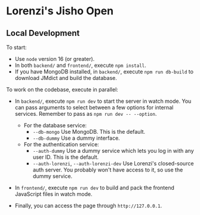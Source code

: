 # Lorenzi's Jisho Open

## Local Development

To start:
* Use `node` version 16 (or greater).
* In both `backend/` and `frontend/`, execute `npm install`.
* If you have MongoDB installed, in `backend/`, execute `npm run db-build` to download JMdict and build the database.

To work on the codebase, execute in parallel:
* In `backend/`, execute `npm run dev` to start the server in watch mode. You can pass arguments to select between a few options for internal services. Remember to pass as `npm run dev -- --option`.
  * For the database service:
    * `--db-mongo` Use MongoDB. This is the default.
    * `--db-dummy` Use a dummy interface.
  * For the authentication service:
    * `--auth-dummy` Use a dummy service which lets you log in with any user ID. This is the default.
    * `--auth-lorenzi`, `--auth-lorenzi-dev` Use Lorenzi's closed-source auth server. You probably won't have access to it, so use the dummy service.

* In `frontend/`, execute `npm run dev` to build and pack the frontend JavaScript files in watch mode.

* Finally, you can access the page through `http://127.0.0.1`.